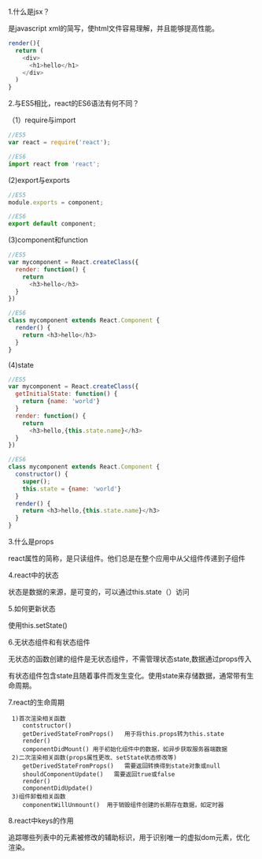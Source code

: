 1.什么是jsx？

是javascript xml的简写，使html文件容易理解，并且能够提高性能。

```js
render(){
  return (
    <div>
      <h1>hello</h1>
    </div>
  )
}
```

2.与ES5相比，react的ES6语法有何不同？

（1）require与import

```js
//ES5
var react = require('react');

//ES6
import react from 'react';
```
  
  (2)export与exports
  
```js
//ES5
module.exports = component;

//ES6
export default component;
```

  (3)component和function

```js
//ES5
var mycomponent = React.createClass({
  render: function() {
    return 
      <h3>hello</h3>
  }
})

//ES6
class mycomponent extends React.Component {
  render() {
    return <h3>hello</h3>
  }
}
```

  (4)state
  
```js
//ES5
var mycomponent = React.createClass({
  getInitialState: function() {
    return {name: 'world'}
  }
  render: function() {
    return 
      <h3>hello,{this.state.name}</h3>
  }
})

//ES6
class mycomponent extends React.Component {
  constructor() {
    super();
    this.state = {name: 'world'}
  }
  render() {
    return <h3>hello,{this.state.name}</h3>
  }
}
```

3.什么是props

react属性的简称，是只读组件。他们总是在整个应用中从父组件传递到子组件

4.react中的状态

状态是数据的来源，是可变的，可以通过this.state（）访问

5.如何更新状态

使用this.setState()

6.无状态组件和有状态组件

无状态的函数创建的组件是无状态组件，不需管理状态state,数据通过props传入

有状态组件包含state且随着事件而发生变化。使用state来存储数据，通常带有生命周期。

7.react的生命周期
```
 1)首次渲染相关函数
	contstructor()
	getDerivedStateFromProps()   用于将this.props转为this.state	
	render()
	componentDidMount()	用于初始化组件中的数据，如异步获取服务器端数据
 2)二次渲染相关函数(props属性更改、setState状态修改等)
	getDerivedStateFromProps()   需要返回转换得到state对象或null
	shouldComponentUpdate()   需要返回true或false
	render()
	componentDidUpdate()
 3)组件卸载相关函数
	componentWillUnmount()  用于销毁组件创建的长期存在数据，如定时器
```

8.react中keys的作用

追踪哪些列表中的元素被修改的辅助标识，用于识别唯一的虚拟dom元素，优化渲染。
